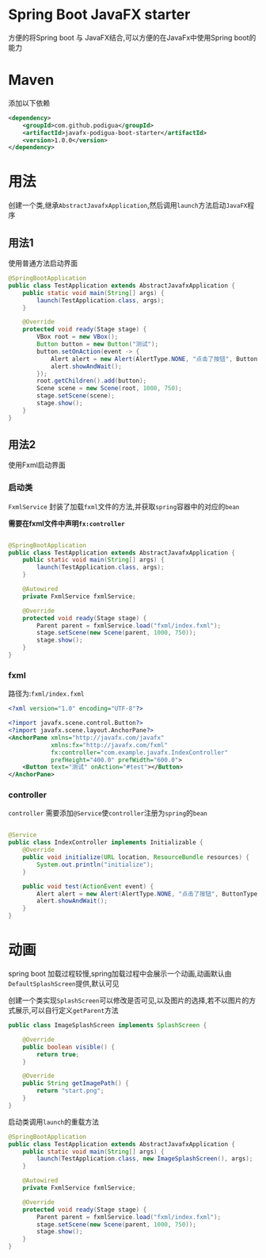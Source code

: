 # Spring Boot JavaFX starter

方便的将Spring boot 与 JavaFX结合,可以方便的在JavaFx中使用Spring boot的能力

# Maven

添加以下依赖

```xml
<dependency>
    <groupId>com.github.podigua</groupId>
    <artifactId>javafx-podigua-boot-starter</artifactId>
    <version>1.0.0</version>
</dependency>
```

# 用法

创建一个类,继承`AbstractJavafxApplication`,然后调用`launch`方法启动`JavaFX`程序

## 用法1

使用普通方法启动界面

```java
@SpringBootApplication
public class TestApplication extends AbstractJavafxApplication {
    public static void main(String[] args) {
        launch(TestApplication.class, args);
    }

    @Override
    protected void ready(Stage stage) {
        VBox root = new VBox();
        Button button = new Button("测试");
        button.setOnAction(event -> {
            Alert alert = new Alert(AlertType.NONE, "点击了按钮", ButtonType.OK);
            alert.showAndWait();
        });
        root.getChildren().add(button);
        Scene scene = new Scene(root, 1000, 750);
        stage.setScene(scene);
        stage.show();
    }
}
```

## 用法2

使用Fxml启动界面

### 启动类
`FxmlService` 封装了加载`fxml`文件的方法,并获取`spring`容器中的对应的`bean`

**需要在fxml文件中声明`fx:controller`**
```java

@SpringBootApplication
public class TestApplication extends AbstractJavafxApplication {
    public static void main(String[] args) {
        launch(TestApplication.class, args);
    }

    @Autowired
    private FxmlService fxmlService;

    @Override
    protected void ready(Stage stage) {
        Parent parent = fxmlService.load("fxml/index.fxml");
        stage.setScene(new Scene(parent, 1000, 750));
        stage.show();
    }
}
```

### fxml
路径为:`fxml/index.fxml`
```xml
<?xml version="1.0" encoding="UTF-8"?>

<?import javafx.scene.control.Button?>
<?import javafx.scene.layout.AnchorPane?>
<AnchorPane xmlns="http://javafx.com/javafx"
            xmlns:fx="http://javafx.com/fxml"
            fx:controller="com.example.javafx.IndexController"
            prefHeight="400.0" prefWidth="600.0">
    <Button text="测试" onAction="#test"></Button>
</AnchorPane>
```

### controller
`controller` 需要添加`@Service`使`controller`注册为`spring`的`bean`

```java

@Service
public class IndexController implements Initializable {
    @Override
    public void initialize(URL location, ResourceBundle resources) {
        System.out.println("initialize");
    }

    public void test(ActionEvent event) {
        Alert alert = new Alert(AlertType.NONE, "点击了按钮", ButtonType.OK);
        alert.showAndWait();
    }
}
```

# 动画

spring boot 加载过程较慢,spring加载过程中会展示一个动画,动画默认由`DefaultSplashScreen`提供,默认可见

创建一个类实现`SplashScreen`可以修改是否可见,以及图片的选择,若不以图片的方式展示,可以自行定义`getParent`方法

```java
public class ImageSplashScreen implements SplashScreen {

    @Override
    public boolean visible() {
        return true;
    }

    @Override
    public String getImagePath() {
        return "start.png";
    }
}
```

启动类调用`launch`的重载方法

```java
@SpringBootApplication
public class TestApplication extends AbstractJavafxApplication {
    public static void main(String[] args) {
        launch(TestApplication.class, new ImageSplashScreen(), args);
    }

    @Autowired
    private FxmlService fxmlService;

    @Override
    protected void ready(Stage stage) {
        Parent parent = fxmlService.load("fxml/index.fxml");
        stage.setScene(new Scene(parent, 1000, 750));
        stage.show();
    }
}
```